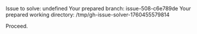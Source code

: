 Issue to solve: undefined
Your prepared branch: issue-508-c6e789de
Your prepared working directory: /tmp/gh-issue-solver-1760455579814

Proceed.
